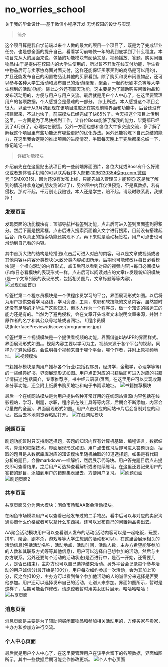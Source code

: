# no_worries_school
关于我的毕业设计---基于微信小程序开发·无忧校园的设计与实现

> 简介   

 这个项目算是我自学前端以来个人做的最大的项目一个项目了，既是为了完成毕业任务，也是想全面的提升自己，看看学习前端快一年的我到底学到了什么程度。本项目先从大的层面来说，包括的功能模块有阅读文章，视频播放、答题，购买闲置物品(由于是提供在校园内的大学生使用的，所以暂不开发在线支付功能，学生看中物品后可与卖家协商面对面支付，这样还能保证买家买到的商品是可以用的)，并且还能发布自己的闲置物品让其他的买家看到。除了购买和发布闲置物品，还可以参与各种大学生活动和发布自己的活动(聚餐，聚会，一起约玩剧本杀等等大学生想到的活动)功能。除此之外还有聊天功能，这主要是为了辅助购买闲置物品和发布活动用的，方便与用户与用户交流。最后就是用户个人中心了，在这里要管理用户的各项数据，个人感觉会是最难的一部分。
综上所述，本人感觉这个项目会很大，以至于从3月初到现在该项目进度还在实现前端界面和功能中，后台还没有搭建起来，不过也快了，前端模块已经完成了快85%了。今天把这个项目上传到这里，一方面是为了尽快找到工作，让各位Boss能够了解我的能力，毕竟都已经到了4月份了，心理实在很慌。另外一方面也想和各位大牛多交流交流，多了解了解我这个项目里有些功能还有哪些更好的优化办法。另外还能锻炼下自己总结的能力，在这里我会定期的推出项目的进度情况，争取每天晚上干完后都来总结一下，像记笔记一样。

> 详细功能模块

介绍前先在在这里贴出该项目的一些前端界面图片，各位大佬或Boss有什么好建议或者想体验手机端的可以联系我(本人邮箱:1096130354@qq.com.微信号:TSMX0315)，因为还没有发布上线，只能先加入管理员才能预览(这是我了解到的情况并拿身边的朋友测试过了)，另外图中内容仅供预览，不是真数据，若有侵权，那对不起，千万别让我赔钱，本人还是学生，赔不起。请及时联系我，我撤掉！
### 发现页面
发现页面的功能模块有：顶部导航栏有签到功能，点击后可进入签到页面签到得积分。然后下面是搜索框，点击后进入搜索页面输入文字进行搜索，目前没有搭建起后台，所以真正的搜索功能还实现不了。再下来就是滚动标签栏，用户可点击也可滑动到自己看的内容。

其中首页大致的结构是轮播图(点击后可进入对应的内容，可以是文章或视频或者其他内容)+内容分类模块(大致分类内容如图所示，后期也可能修改)+每日必看模块(是一个横向滚动的内容形式，点击后可以看到对应的视频内容)+每日必阅模块(和每日必看模块的表现形式一样，点击后可以阅读对应的文章)+发现新知识模块(是一个文章列表的表现形式，包括相关图片，文章标题等等内容)。
![发现页面首页](./InterfacePreview/discover/index.jpg) 

标签栏第二个程序员模块是一个供程序员学习的平台，界面展现形式如图。以后将为用户提供查看学习路线，学习资源，工具，求职和软技能的文章内容，虽然暂时还没有足够的才华生产这些知识，但本人作为一个程序员，做一个知识的搬运工的能力还是有的。当然为了避免侵权，会在文章开头或者文末说明文章来源，并附上原作者的名字和其公众号地址或者网址。
![程序员模块]InterfacePreview/discover/programmer.jpg)

标签栏第三个视频模块是一个提供看视频的功能，界面借鉴b站APP的界面样式。界面展现形式如图。。视频内容主要以学习为主，视频来源于各个平台的视频，同样为了避免侵权，会说明每个视频来自于哪个平台，哪个作者，并附上原视频地址。
![视频模块](InterfacePreview/discover/video.jpg)

书籍推荐模块是向用户推荐各个行业(包括程序员，经济学，金融学，心理学等等)的一些经典好书，界面展现形式如图。用户点击对应的书籍后即可进入对应的书籍详情描述(包括简介，专家推荐序，书中经典语录)页面，在这里用户可以实现收藏和分享功能，还会附上纸质书购买地址和电子书阅读地址。
![书籍推荐模块](InterfacePreview/discover/book.jpg)

最后一个在线网站模块是为用户提供各种非常好用的在线网站资源(内容包括在线影视站，学习，刷题，求职，程序员在线工具等等内容，后期会不断添加，内容会尽量做的全面)，界面展现形式如图。用户点击对应的网站卡片后会复制对应的网址。然后去本地浏览器粘贴打开。
![在线网站模块](InterfacePreview/discover/Internet.jpg)

### 刷题页面

刷题功能暂时只支持刷选择题，答题的知识内容有计算机基础，编程语言，数据结构，算法和框架技术。界面展现形式如图。用户点击练习后即可进入答题页面，抽取的题目是从数据库库对应的知识模块里随机抽取的10道选择题，如果是有代码分析的题目，会像markdown一样解析，然后展示代码块。用户答完题目后点击提交即可查看结果。之后用户可选择查看解析或者继续练习。在这里还要记录用户的答错的题目，添加到用户的错题集表里去，方便用户复习。
![刷题页面](InterfacePreview/test/test.jpg)
![刷题页面2](InterfacePreview/test/test2.jpg)

### 共享页面

共享页面又分为两大模块：闲鱼市场和AA聚会活动模块。

在闲鱼市场模块用户可以查看已经发布过的二手物品，看中后可以与对应的卖家沟通协商什么价格或者可以拿什么东西换。还可以发布自己的闲置物品卖出去。

AA聚会活动模块用户可以查看别人发布的活动(活动内容可以是一起吃饭，玩耍，拼车，聚会，剧本杀，游戏等等大学生想到的活动都可以)，在这里会展示相关的活动信息(包括活动名称，活动地点，活动时间，活动人数，主办方希望能够参加的人数和其联系方式等等其他信息)，用户可以选择自己想参加的活动，然后与主办方联系。另外还要每个活动的活动状态(是否进行中，是否一开始，还需要几人，是否已结束)，主办方也可以自己选择结束活动。另外平台会记录每个参与活动的用户诚信分(最开始是100分)，用户每次如约参加一次活动，会为其加上10分，反之会扣10分，主办方可以看到每个参加他活动的人的诚信分来选择是否要他参加。用户还可以选择发布自己的活动，让别人来参加。界面如图所示，暂时是这样子，后期可能会作修改。请原谅我暂时用美女图片展示，哈哈哈哈哈！
![共享页面](InterfacePreview/share/share.jpg)

### 消息页面

消息页面是主要是为了辅助购买闲置物品和参加相关活动用的，方便买家与卖家，主办方和参加方进行交流。

### 个人中心页面

最后就是用户个人中心了，在这里要管理用户在该平台留下的各项数据，界面如图所示，其中一些数据后期可能会作修改更新。
![个人中心页面](InterfacePreview/mine/mine.jpg)
